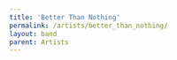 ```yaml
---
title: 'Better Than Nothing'
permalink: /artists/better_than_nothing/
layout: band
parent: Artists
---
```

